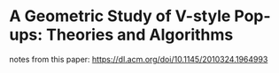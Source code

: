 # A Geometric Study of V-style Pop-ups: Theories and Algorithms
notes from this paper: https://dl.acm.org/doi/10.1145/2010324.1964993